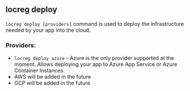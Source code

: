 ## locreg deploy

`locreg deploy [providers]` command is used to deploy the infrastructure needed by your app into the cloud.

### Providers:
- `locreg deploy azure` - Azure is the only provider supported at the moment. Allows deploying your app to Azure App Service or Azure Container Instances.
- AWS will be added in the future
- GCP will be added in the future